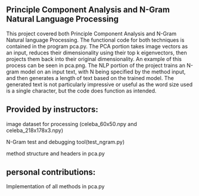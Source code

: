 ## Principle Component Analysis and N-Gram Natural Language Processing

This project covered both Principle Component Analysis and N-Gram Natural language Processing. The functional code for both techniques is contained in the program pca.py. The PCA portion takes image vectors as an input, reduces their dimensionality using their top k eigenvectors, then projects them back into their original dimensionality. An example of this process can be seen in pca.png. The NLP portion of the project trains an N-gram model on an input text, with N being specified by the method input, and then generates a length of text based on the trained model. The generated text is not particularly impressive or useful as the word size used is a single character, but the code does function as intended.

## Provided by instructors:
image dataset for processing (celeba_60x50.npy and celeba_218x178x3.npy)

N-Gram test and debugging tool(test_ngram.py)

method structure and headers in pca.py

## personal contributions:
Implementation of all methods in pca.py
